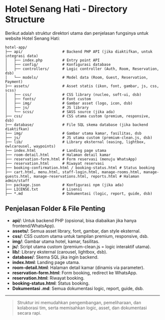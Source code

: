 # Hotel Senang Hati - Directory Structure

Berikut adalah struktur direktori utama dan penjelasan fungsinya untuk website Hotel Senang Hati:

```
hotel-app/
├── api/                  # Backend PHP API (jika diaktifkan, untuk integrasi data)
│   ├── index.php         # Entry point API
│   ├── config/           # Konfigurasi database
│   ├── controllers/      # Logic controller (Auth, Room, Reservation, dsb)
│   └── models/           # Model data (Room, Guest, Reservation, Payment)
├── assets/               # Asset statis (ikon, font, gambar, js, css, scss)
│   ├── css/              # CSS library (nucleo, soft-ui, dsb)
│   ├── fonts/            # Font custom
│   ├── img/              # Gambar asset (logo, icon, dsb)
│   ├── js/               # JS library
│   └── scss/             # SASS source (jika ada)
├── css/                  # CSS utama custom (premium, responsive, dsb)
├── database/             # File SQL skema database (jika backend diaktifkan)
├── img/                  # Gambar utama kamar, fasilitas, dsb
├── js/                   # JS utama custom (premium-clean.js, dsb)
├── lib/                  # Library eksternal (easing, lightbox, owlcarousel, waypoints)
├── index.html            # Landing page utama
├── room-detail.html      # Halaman detail kamar
├── reservation-form.html # Form reservasi (menuju WhatsApp)
├── reservation.html      # Riwayat reservasi
├── booking-confirmation.html / booking-status.html # Status booking
├── cart.html, menu.html, staff-login.html, manage-rooms.html, manage-guests.html, manage-reservations.html, reports.html # Halaman admin/staff
├── package.json          # Konfigurasi npm (jika ada)
├── LICENSE.txt           # Lisensi
├── *.md                  # Dokumentasi (logic, report, guide, dsb)
```

## Penjelasan Folder & File Penting
- **api/**: Untuk backend PHP (opsional, bisa diabaikan jika hanya frontend/WhatsApp).
- **assets/**: Semua asset library, font, gambar, dan style eksternal.
- **css/**: CSS custom utama untuk tampilan premium, responsive, dsb.
- **img/**: Gambar utama hotel, kamar, fasilitas.
- **js/**: Script utama custom (premium-clean.js = logic interaktif utama).
- **lib/**: Library eksternal (carousel, lightbox, dsb).
- **database/**: Skema SQL jika ingin backend.
- **index.html**: Landing page utama.
- **room-detail.html**: Halaman detail kamar (dinamis via parameter).
- **reservation-form.html**: Form booking, redirect ke WhatsApp.
- **reservation.html**: Riwayat booking.
- **booking-status.html**: Status booking.
- **Dokumentasi .md**: Semua dokumentasi logic, report, guide, dsb.

---

> Struktur ini memudahkan pengembangan, pemeliharaan, dan kolaborasi tim, serta memisahkan logic, asset, dan dokumentasi secara rapi.
